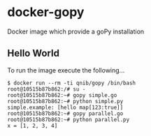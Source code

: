 docker-gopy
===========

Docker image which provide a goPy installation

Hello World
------------

To run the image execute the following...

```
$ docker run --rm -ti qnib/gopy /bin/bash
root@10515b87b862:/# su -
root@10515b87b862:~# gopy simple.go 
root@10515b87b862:~# python simple.py 
simple.example: [hello map[123:true]]
root@10515b87b862:~# gopy parallel.go 
root@10515b87b862:~# python parallel.py 
x = [1, 2, 3, 4]
```

